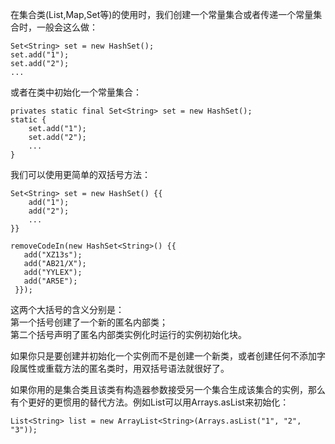 在集合类(List,Map,Set等)的使用时，我们创建一个常量集合或者传递一个常量集合时，一般会这么做：  

```
Set<String> set = new HashSet();
set.add("1");
set.add("2");
...
```  

或者在类中初始化一个常量集合：  

```
privates static final Set<String> set = new HashSet();
static {
	set.add("1");
	set.add("2");
	...
}
```  

我们可以使用更简单的双括号方法：  

```
Set<String> set = new HashSet() {{
	add("1");
	add("2");
	...
}}

removeCodeIn(new HashSet<String>() {{
   add("XZ13s");
   add("AB21/X");
   add("YYLEX");
   add("AR5E");
 }});
```  

这两个大括号的含义分别是：  
第一个括号创建了一个新的匿名内部类；  
第二个括号声明了匿名内部类实例化时运行的实例初始化块。  

如果你只是要创建并初始化一个实例而不是创建一个新类，或者创建任何不添加字段属性或重载方法的匿名类时，用双括号语法就很好了。  

如果你用的是集合类且该类有构造器参数接受另一个集合生成该集合的实例，那么有个更好的更惯用的替代方法。例如List可以用Arrays.asList来初始化：  

```
List<String> list = new ArrayList<String>(Arrays.asList("1", "2", "3"));
```  